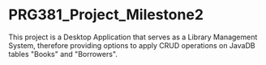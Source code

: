 # PRG381_Project_Milestone2
This project is a Desktop Application that serves as a Library Management System, therefore providing options to apply CRUD operations on JavaDB tables "Books" and "Borrowers".
